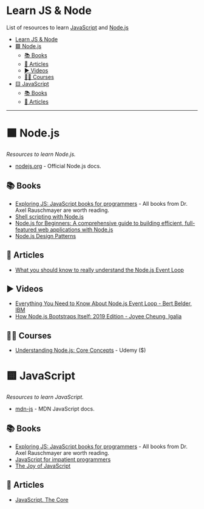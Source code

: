 # Learn JS & Node

List of resources to learn [JavaScript](https://developer.mozilla.org/en-US/docs/Web/JavaScript) and [Node.js](https://nodejs.org)

- [Learn JS \& Node](#learn-js--node)
- [🟩 Node.js](#-nodejs)
  - [📚 Books](#-books)
  - [📝 Articles](#-articles)
  - [▶️ Videos](#️-videos)
  - [🧑‍🏫 Courses](#-courses)
- [🟨 JavaScript](#-javascript)
  - [📚 Books](#-books-1)
  - [📝 Articles](#-articles-1)

---

# 🟩 Node.js

_Resources to learn Node.js._

- [nodejs.org](https://nodejs.org) - Official Node.js docs.

## 📚 Books

- [Exploring JS: JavaScript books for programmers](https://exploringjs.com/) - All books from Dr. Axel Rauschmayer are worth reading.
- [Shell scripting with Node.js](https://exploringjs.com/nodejs-shell-scripting)
- [Node.js for Beginners: A comprehensive guide to building efficient, full-featured web applications with Node.js](https://www.amazon.com/Node-js-Beginners-comprehensive-full-featured-applications/dp/1803245174)
- [Node.js Design Patterns](https://www.nodejsdesignpatterns.com)

## 📝 Articles

- [What you should know to really understand the Node.js Event Loop](https://medium.com/the-node-js-collection/what-you-should-know-to-really-understand-the-node-js-event-loop-and-its-metrics-c4907b19da4c)

## ▶️ Videos

- [Everything You Need to Know About Node.js Event Loop - Bert Belder, IBM](https://www.youtube.com/watch?v=PNa9OMajw9w)
- [How Node.js Bootstraps Itself: 2019 Edition - Joyee Cheung, Igalia](https://www.youtube.com/watch?v=bwiLlcGvFEk)

## 🧑‍🏫 Courses

- [Understanding Node.js: Core Concepts](https://www.udemy.com/course/understanding-nodejs-core-concepts) - Udemy ($)

# 🟨 JavaScript

_Resources to learn JavaScript._

- [mdn-js](https://developer.mozilla.org/en-US/docs/Web/JavaScript) - MDN JavaScript docs.

## 📚 Books

- [Exploring JS: JavaScript books for programmers](https://exploringjs.com/) - All books from Dr. Axel Rauschmayer are worth reading.
- [JavaScript for impatient programmers](https://exploringjs.com/impatient-js)
- [The Joy of JavaScript ](https://www.manning.com/books/the-joy-of-javascript)

## 📝 Articles

- [JavaScript. The Core](http://dmitrysoshnikov.com/ecmascript/javascript-the-core-2nd-edition)
